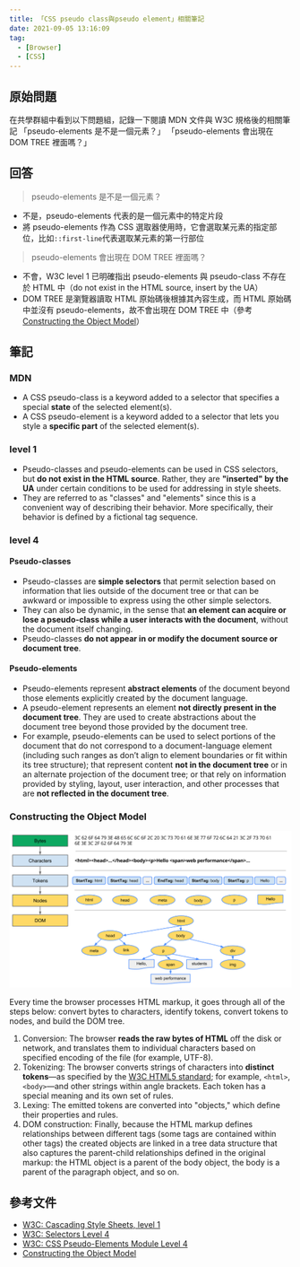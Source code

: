 ```yaml
---
title: 「CSS pseudo class與pseudo element」相關筆記
date: 2021-09-05 13:16:09
tag:
  - [Browser]
  - [CSS]
---
```


## 原始問題

在共學群組中看到以下問題組，記錄一下閱讀 MDN 文件與 W3C 規格後的相關筆記
「pseudo-elements 是不是一個元素？」
「pseudo-elements 會出現在 DOM TREE 裡面嗎？」

## 回答

> pseudo-elements 是不是一個元素？

- 不是，pseudo-elements 代表的是一個元素中的特定片段
- 將 pseudo-elements 作為 CSS 選取器使用時，它會選取某元素的指定部位，比如`::first-line`代表選取某元素的第一行部位

> pseudo-elements 會出現在 DOM TREE 裡面嗎？

- 不會，W3C level 1 已明確指出 pseudo-elements 與 pseudo-class 不存在於 HTML 中（do not exist in the HTML source, insert by the UA）
- DOM TREE 是瀏覽器讀取 HTML 原始碼後根據其內容生成，而 HTML 原始碼中並沒有 pseudo-elements，故不會出現在 DOM TREE 中（參考[Constructing the Object Model](https://developers.google.com/web/fundamentals/performance/critical-rendering-path/constructing-the-object-model)）

## 筆記

### MDN

- A CSS pseudo-class is a keyword added to a selector that specifies a special **state** of the selected element(s).
- A CSS pseudo-element is a keyword added to a selector that lets you style a **specific part** of the selected element(s).

### level 1

- Pseudo-classes and pseudo-elements can be used in CSS selectors, but **do not exist in the HTML source**. Rather, they are **"inserted" by the UA** under certain conditions to be used for addressing in style sheets.
- They are referred to as "classes" and "elements" since this is a convenient way of describing their behavior. More specifically, their behavior is defined by a fictional tag sequence.

### level 4

#### Pseudo-classes

- Pseudo-classes are **simple selectors** that permit selection based on information that lies outside of the document tree or that can be awkward or impossible to express using the other simple selectors.
- They can also be dynamic, in the sense that **an element can acquire or lose a pseudo-class while a user interacts with the document**, without the document itself changing.
- Pseudo-classes **do not appear in or modify the document source or document tree**.

#### Pseudo-elements

- Pseudo-elements represent **abstract elements** of the document beyond those elements explicitly created by the document language.
- A pseudo-element represents an element **not directly present in the document tree**. They are used to create abstractions about the document tree beyond those provided by the document tree.
- For example, pseudo-elements can be used to select portions of the document that do not correspond to a document-language element (including such ranges as don’t align to element boundaries or fit within its tree structure); that represent content **not in the document tree** or in an alternate projection of the document tree; or that rely on information provided by styling, layout, user interaction, and other processes that are **not reflected in the document tree**.

### Constructing the Object Model

![DOM TREE formatting process](/2021/css-pseudo-class-pseudo-element/full-process.png)

Every time the browser processes HTML markup, it goes through all of the steps below: convert bytes to characters, identify tokens, convert tokens to nodes, and build the DOM tree.

1. Conversion: The browser **reads the raw bytes of HTML** off the disk or network, and translates them to individual characters based on specified encoding of the file (for example, UTF-8).
2. Tokenizing: The browser converts strings of characters into **distinct tokens**—as specified by the [W3C HTML5 standard](https://html.spec.whatwg.org/multipage/); for example, `<html>`, `<body>`—and other strings within angle brackets. Each token has a special meaning and its own set of rules.
3. Lexing: The emitted tokens are converted into "objects," which define their properties and rules.
4. DOM construction: Finally, because the HTML markup defines relationships between different tags (some tags are contained within other tags) the created objects are linked in a tree data structure that also captures the parent-child relationships defined in the original markup: the HTML object is a parent of the body object, the body is a parent of the paragraph object, and so on.

## 參考文件

- [W3C: Cascading Style Sheets, level 1](https://www.w3.org/TR/CSS1/#pseudo-classes-and-pseudo-elements)
- [W3C: Selectors Level 4](https://www.w3.org/TR/selectors-4/)
- [W3C: CSS Pseudo-Elements Module Level 4](https://www.w3.org/TR/css-pseudo-4/)
- [Constructing the Object Model](https://developers.google.com/web/fundamentals/performance/critical-rendering-path/constructing-the-object-model)
